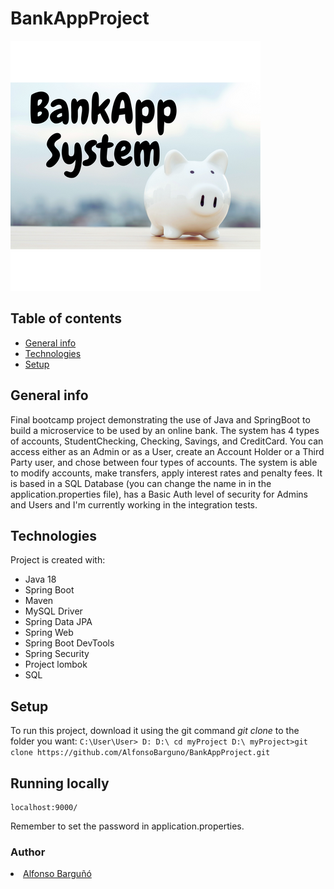 # BankAppProject
![cover](https://github.com/AlfonsoBarguno/BankAppProject/blob/main/BankAppSystem.png)
## Table of contents
* [General info](#general-info)
* [Technologies](#technologies)
* [Setup](#setup)

## General info
Final bootcamp project demonstrating the use of Java and SpringBoot to build a microservice to be used by an online bank.
The system has 4 types of accounts, StudentChecking, Checking, Savings, and CreditCard. You can access either as an Admin or as a User, create an Account Holder or a Third Party user, and chose between four types of accounts. 
The system is able to modify accounts, make transfers, apply interest rates and penalty fees.
It is based in a SQL Database (you can change the name in in the application.properties file), has a Basic Auth level of security for Admins and Users and I'm currently working in the integration tests.

## Technologies
Project is created with:
- Java 18
- Spring Boot
- Maven
- MySQL Driver
- Spring Data JPA
- Spring Web
- Spring Boot DevTools
- Spring Security
- Project lombok
- SQL


	
## Setup
To run this project, download it using the git command *git clone* to the folder you want:
    ```
    C:\User\User> D:
    D:\ cd myProject
    D:\ myProject>git clone https://github.com/AlfonsoBarguno/BankAppProject.git
    ```




## Running locally 
```
localhost:9000/
```
Remember to set the password in application.properties.




### Author
<li><a href="https://github.com/AlfonsoBarguno">Alfonso Barguñó</a></li>






